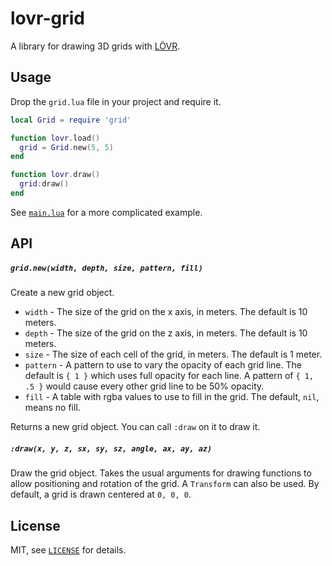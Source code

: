 lovr-grid
===

A library for drawing 3D grids with [LÖVR](http://lovr.org).

Usage
---

Drop the `grid.lua` file in your project and require it.

```lua
local Grid = require 'grid'

function lovr.load()
  grid = Grid.new(5, 5)
end

function lovr.draw()
  grid:draw()
end
```

See [`main.lua`](main.lua) for a more complicated example.

API
---

##### `grid.new(width, depth, size, pattern, fill)`

Create a new grid object.

- `width` - The size of the grid on the x axis, in meters.  The default is 10 meters.
- `depth` - The size of the grid on the z axis, in meters.  The default is 10 meters.
- `size` - The size of each cell of the grid, in meters.  The default is 1 meter.
- `pattern` - A pattern to use to vary the opacity of each grid line.  The default is `{ 1 }` which
uses full opacity for each line.  A pattern of `{ 1, .5 }` would cause every other grid line to be
50% opacity.
- `fill` - A table with rgba values to use to fill in the grid.  The default, `nil`, means no fill.

Returns a new grid object.  You can call `:draw` on it to draw it.

##### `:draw(x, y, z, sx, sy, sz, angle, ax, ay, az)`

Draw the grid object.  Takes the usual arguments for drawing functions to allow positioning and
rotation of the grid.  A `Transform` can also be used.  By default, a grid is drawn centered at `0,
0, 0`.

License
---

MIT, see [`LICENSE`](LICENSE) for details.
